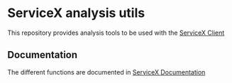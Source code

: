 # ServiceX analysis utils
This repository provides analysis tools to be used with the [ServiceX Client](https://github.com/ssl-hep/ServiceX_frontend/tree/master)

## Documentation
The different functions are documented in [ServiceX Documentation](https://servicex-frontend.readthedocs.io)
